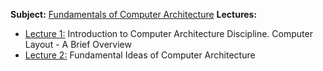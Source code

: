**Subject:** [Fundamentals of Computer Architecture](Fundamentals%20of%20Computer%20Architecture.md)
**Lectures:**
- [Lecture 1:](Lecture%201%20-%20Introduction%20to%20Computer%20Architecture%20Discipline.%20Computer%20Layout%20-%20A%20Brief%20Overview..md) Introduction to Computer Architecture Discipline. Computer Layout - A Brief Overview
- [Lecture 2:](Lecture%202%20-%20Fundamental%20Ideas%20of%20Computer%20Architecture.md) Fundamental Ideas of Computer Architecture